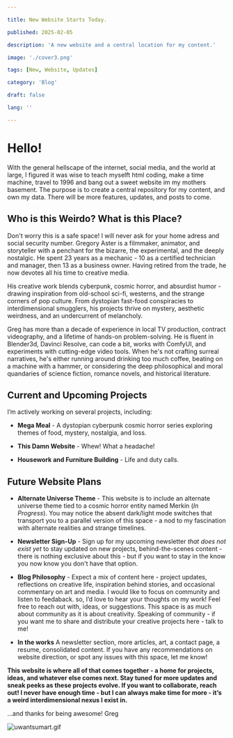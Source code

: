 ```yaml
---

title: New Website Starts Today.

published: 2025-02-05

description: 'A new website and a central location for my content.'

image: './cover3.png'

tags: [New, Website, Updates]

category: 'Blog'

draft: false

lang: ''

---
```



# Hello!

With the general hellscape of the internet, social media, and the world at large, I figured it was wise to teach myselft html coding, make a time machine, travel to 1996 and bang out a sweet website im my mothers basement. The purpose is to create a central repository for my content, and own my data. There will be more features, updates, and posts to come.

## Who is this Weirdo? What is this Place?

Don't worry this is a safe space! I will never ask for your home adress and social security number.
Gregory Aster is a filmmaker, animator, and storyteller with a penchant for the bizarre, the experimental, and the deeply nostalgic. He spent 23 years as a mechanic - 10 as a certified technician and manager, then 13 as a business owner. Having retired from the trade, he now devotes all his time to creative media.

His creative work blends cyberpunk, cosmic horror, and absurdist humor - drawing inspiration from old-school sci-fi, westerns, and the strange corners of pop culture. From dystopian fast-food conspiracies to interdimensional smugglers, his projects thrive on mystery, aesthetic weirdness, and an undercurrent of melancholy.

Greg has more than a decade of experience in local TV production, contract videography, and a lifetime of hands-on problem-solving. He is fluent in Blender3d, Davinci Resolve, can code a bit, works with ComfyUI, and experiments with cutting-edge video tools. When he's not crafting surreal narratives, he's either running around drinking too much coffee, beating on a machine with a hammer, or considering the deep philosophical and moral quandaries of science fiction, romance novels, and historical literature.

## Current and Upcoming Projects

I’m actively working on several projects, including:

- **Mega Meal** - A dystopian cyberpunk cosmic horror series exploring themes of food, mystery, nostalgia, and loss.

- **This Damn Website** - Whew! What a headache!

- **Housework and Furniture Building** - Life and duty calls.

## Future Website Plans

- **Alternate Universe Theme** - This website is to include an alternate universe theme tied to a cosmic horror entity named Merkin (*In Progress*). You may notice the absent dark/light mode switches that transport you to a parallel version of this space - a nod to my fascination with alternate realities and strange timelines.

- **Newsletter Sign-Up** - Sign up for my upcoming newsletter *that does not exist yet* to stay updated on new projects, behind-the-scenes content - there is nothing exclusive about this - but if you want to stay in the know you now know you don't have that option.

- **Blog Philosophy** - Expect a mix of content here - project updates, reflections on creative life, inspiration behind stories, and occasional commentary on art and media. I would like to focus on community and listen to feedaback. so, I’d love to hear your thoughts on my work! Feel free to reach out with, ideas, or suggestions. This space is as much about community as it is about creativity. Speaking of community - if you want me to share and distribute your creative projects here - talk to me!



- **In the works**  A newsletter section, more articles, art, a contact page, a resume, consolidated content. If you have any recommendations on website direction, or spot any issues with this space, let me know!

**This website is where all of that comes together - a home for projects, ideas, and whatever else comes next. Stay tuned for more updates and sneak peeks as these projects evolve. If you want to collaborate, reach out! I never have enough time - but I can always make time for more - it’s a weird interdimensional nexus I exist in.**


...and thanks for being awesome!
Greg


![uwantsumart.gif](./uwantsumart.gif)